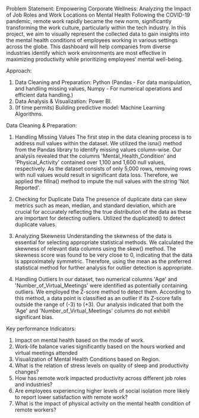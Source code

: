 Problem Statement: 
Empowering Corporate Wellness: Analyzing the Impact of Job Roles and Work Locations on Mental Health
Following the COVID-19 pandemic, remote work rapidly became the new norm, significantly transforming the work culture, particularly within the tech industry. In this project, we aim to visually represent the collected data to gain insights into the mental health conditions of employees working in various settings across the globe. This dashboard will help companies from diverse industries identify which work environments are most effective in maximizing productivity while prioritizing employees’ mental well-being.

Approach: 
1) Data Cleaning and Preparation: Python (Pandas - For data manipulation, and handling missing values, Numpy - For numerical operations and efficient data handling.)
2) Data Analysis & Visualization: Power BI.
3) (If time permits) Building predictive model: Machine Learning Algorithms.

Data Cleaning & Preparation: 

1. Handling Missing Values
The first step in the data cleaning process is to address null values within the dataset. We utilized the isna() method from the Pandas library to identify missing values column-wise. Our analysis revealed that the columns 'Mental_Health_Condition' and 'Physical_Activity' contained over 1,100 and 1,600 null values, respectively. As the dataset consists of only 5,000 rows, removing rows with null values would result in significant data loss. Therefore, we applied the fillna() method to impute the null values with the string 'Not Reported'.

3. Checking for Duplicate Data
The presence of duplicate data can skew metrics such as mean, median, and standard deviation, which are crucial for accurately reflecting the true distribution of the data as these are important for detecting outliers. Utilized the duplicated() to detect duplicate values.

4. Analyzing Skewness
Understanding the skewness of the data is essential for selecting appropriate statistical methods. We calculated the skewness of relevant data columns using the skew() method. The skewness score was found to be very close to 0, indicating that the data is approximately symmetric. Therefore, using the mean as the preferred statistical method for further analysis for outlier detection is appropriate.

5. Handling Outliers
In our dataset, two numerical columns 'Age' and 'Number_of_Virtual_Meetings' were identified as potentially containing outliers. We employed the Z-score method to detect them. According to this method, a data point is classified as an outlier if its Z-score falls outside the range of (-3) to (+3). Our analysis indicated that both the 'Age' and 'Number_of_Virtual_Meetings' columns do not exhibit significant bias.

Key performance Indicators:
1) Impact on mental health based on the mode of work.
2) Work-life balance varies significantly based on the hours worked and virtual meetings attended 
3) Visualization of Mental Health Conditions based on Region.
4) What is the relation of stress levels on quality of sleep and productivity changes?
5) How has remote work impacted productivity across different job roles and industries?
6) Are employees experiencing higher levels of social isolation more likely to report lower satisfaction with remote work?
7) What is the impact of physical activity on the mental health condition of remote workers?

